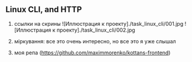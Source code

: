 ## Linux CLI, and HTTP

1. ссылки на скрины
![Иллюстрация к проекту]./task_linux_cli/001.jpg
![Иллюстрация к проекту]./task_linux_cli/002.jpg

2. мiркування:
все это очень интересно, но все это я уже слышал

4. моя репа (https://github.com/maximmorenko/kottans-frontend)